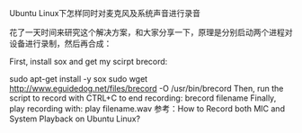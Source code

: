 Ubuntu Linux下怎样同时对麦克风及系统声音进行录音

花了一天时间来研究这个解决方案，和大家分享一下，原理是分别启动两个进程对设备进行录制，然后再合成：

First, install sox and get my scirpt brecord:

sudo apt-get install -y sox
sudo wget http://www.eguidedog.net/files/brecord -O /usr/bin/brecord
Then, run the script to record with CTRL+C to end recording:
brecord filename
Finally, play recording with:
play filename.wav
参考：How to Record both MIC and System Playback on Ubuntu Linux?
